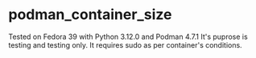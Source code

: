 # podman_container_size

Tested on Fedora 39 with Python 3.12.0 and Podman 4.7.1
It's puprose is testing and testing only.
It requires sudo as per container's conditions.
